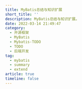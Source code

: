 ```yaml
---
title: MyBatis总结与知识扩展
short_title: ''
description: MyBatis总结与知识扩展。
date: 2022-03-14 21:49:47
category:
  - 开源框架
  - MyBatis
  - Mybatis-TODO
  - TODO
  - 后端开发
tag:
  - mybatis
  - summary
  - extend
article: true
timeline: false
---
```

